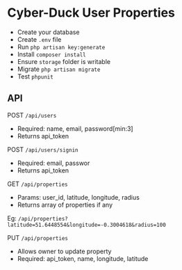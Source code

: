 # Cyber-Duck User Properties

- Create your database
- Create ```.env``` file
- Run ```php artisan key:generate```
- Install ```composer install```
- Ensure ```storage``` folder is writable
- Migrate ```php artisan migrate```
- Test ```phpunit```

## API

POST ```/api/users```

- Required: name, email, password[min:3]
- Returns api_token

POST ```/api/users/signin```

- Required: email, passwor
- Returns api_token

GET ```/api/properties```

- Params: user_id, latitude, longitude, radius
- Returns array of properties if any

Eg: ```/api/properties?latitude=51.6448554&longitude=-0.3004618&radius=100```

PUT ```/api/properties```

- Allows owner to update property
- Required: api_token, name, longitude, latitude



